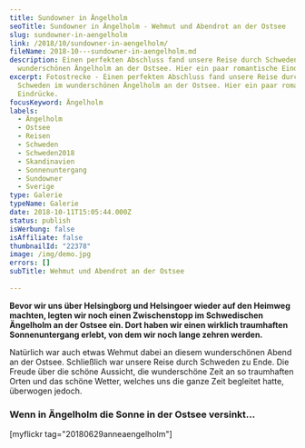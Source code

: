 ```yaml
---
title: Sundowner in Ängelholm
seoTitle: Sundowner in Ängelholm - Wehmut und Abendrot an der Ostsee
slug: sundowner-in-aengelholm
link: /2018/10/sundowner-in-aengelholm/
fileName: 2018-10---sundowner-in-aengelholm.md
description: Einen perfekten Abschluss fand unsere Reise durch Schweden im
  wunderschönen Ängelholm an der Ostsee. Hier ein paar romantische Eindrücke.
excerpt: Fotostrecke - Einen perfekten Abschluss fand unsere Reise durch
  Schweden im wunderschönen Ängelholm an der Ostsee. Hier ein paar romantische
  Eindrücke.
focusKeyword: Ängelholm
labels:
  - Ängelholm
  - Ostsee
  - Reisen
  - Schweden
  - Schweden2018
  - Skandinavien
  - Sonnenuntergang
  - Sundowner
  - Sverige
type: Galerie
typeName: Galerie
date: 2018-10-11T15:05:44.000Z
status: publish
isWerbung: false
isAffiliate: false
thumbnailId: "22378"
image: /img/demo.jpg
errors: []
subTitle: Wehmut und Abendrot an der Ostsee
  
---
```


**Bevor wir uns über Helsingborg und Helsingoer wieder auf den Heimweg machten,
legten wir noch einen Zwischenstopp im Schwedischen Ängelholm an der Ostsee ein.
Dort haben wir einen wirklich traumhaften Sonnenuntergang erlebt, von dem wir
noch lange zehren werden.**

Natürlich war auch etwas Wehmut dabei an diesem wunderschönen Abend an der
Ostsee. Schließlich war unsere Reise durch Schweden zu Ende. Die Freude über die
schöne Aussicht, die wunderschöne Zeit an so traumhaften Orten und das schöne
Wetter, welches uns die ganze Zeit begleitet hatte, überwogen jedoch.

### Wenn in Ängelholm die Sonne in der Ostsee versinkt...

[myflickr tag="20180629anneaengelholm"]

  
